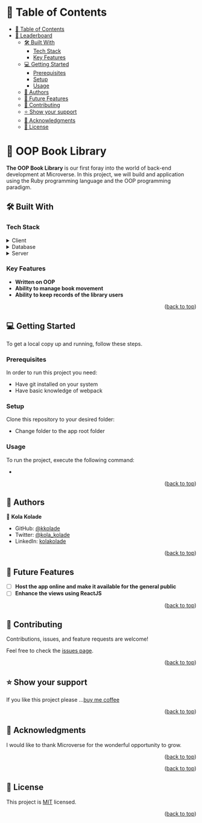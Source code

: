 <!-- TABLE OF CONTENTS -->

# 📗 Table of Contents

- [📗 Table of Contents](#-table-of-contents)
- [📖 Leaderboard](#-leaderboard-)
  - [🛠 Built With](#-built-with-)
    - [Tech Stack](#tech-stack-)
    - [Key Features](#key-features-)
  - [💻 Getting Started](#-getting-started-)
    - [Prerequisites](#prerequisites)
    - [Setup](#setup)
    - [Usage](#usage)
  - [👥 Authors](#-authors-)
  - [🔭 Future Features](#-future-features-)
  - [🤝 Contributing](#-contributing-)
  - [⭐️ Show your support](#️-show-your-support-)
  - [🙏 Acknowledgments](#-acknowledgments-)
  - [📝 License](#-license-)

<!-- PROJECT DESCRIPTION -->

# 📖 OOP Book Library <a name="about-project"></a>

**The OOP Book Library** is our first foray into the world of back-end development at Microverse. In this project, we will build and application using the Ruby programming language and the OOP programming paradigm.

## 🛠 Built With <a name="built-with"></a>

### Tech Stack <a name="tech-stack"></a>

<details>
  <summary>Client</summary>
  <ul>
    <li><a href="https://developer.mozilla.org/en-US/docs/Learn/HTML/Introduction_to_HTML/Getting_started">HTML</a></li>
    <li><a href="https://developer.mozilla.org/en-US/docs/Web/CSS/Reference">CSS</a></li>
    <li><a href="https://developer.mozilla.org/en-US/docs/Web/JavaScript">Vanilla JavaScript</a></li>
    <li><a href="https://webpack.js.org/">Webpack</a></li>
    <li><a href="https://us-central1-js-capstone-backend.cloudfunctions.net/api/">Leaderboard</a></li>
  </ul>
</details>

<details>
<summary>Database</summary>
  <ul>
    <li><a href="https://www.postgresql.org/">LocalStorage</a></li>
  </ul>
</details>

<details>
<summary>Server</summary>
  <ul>
    <li><a href="https://www.ruby-lang.org/">Ruby</a></li>
    <li><a href="https://www.ruby-lang.org/">Rubocop</a></li>
    <li><a href="https://www.ruby-lang.org/">RSpec</a></li>
  </ul>
</details>

<!-- Features -->

### Key Features <a name="key-features"></a>

- **Written on OOP**
- **Ability to manage book movement**
- **Ability to keep records of the library users**

<p align="right">(<a href="#readme-top">back to top</a>)</p>

<!-- LIVE DEMO -->

<!-- GETTING STARTED -->

## 💻 Getting Started <a name="getting-started"></a>

To get a local copy up and running, follow these steps.

### Prerequisites

In order to run this project you need:

- Have git installed on your system
- Have basic knowledge of webpack

<!--
Example command:

```sh
 gem install rails
```
 -->

### Setup

Clone this repository to your desired folder:

- Change folder to the app root folder

### Usage

To run the project, execute the following command:

-

<!--
Example:

```sh

```
 -->

<p align="right">(<a href="#readme-top">back to top</a>)</p>

<!-- AUTHORS -->

## 👥 Authors <a name="authors"></a>

👤 **Kola Kolade**

- GitHub: [@kkolade](https://github.com/kkolade)
- Twitter: [@kola_kolade](https://twitter.com/kola_kolade)
- LinkedIn: [kolakolade](https://www.linkedin.com/in/kolakolade/)

<p align="right">(<a href="#readme-top">back to top</a>)</p>

<!-- FUTURE FEATURES -->

## 🔭 Future Features <a name="future-features"></a>

- [ ] **Host the app online and make it available for the general public**
- [ ] **Enhance the views using ReactJS**

<p align="right">(<a href="#readme-top">back to top</a>)</p>

<!-- CONTRIBUTING -->

## 🤝 Contributing <a name="contributing"></a>

Contributions, issues, and feature requests are welcome!

Feel free to check the [issues page](<[../../issues/](https://github.com/kkolade/minimalist-todo-app/issues)>).

<p align="right">(<a href="#readme-top">back to top</a>)</p>

<!-- SUPPORT -->

## ⭐️ Show your support <a name="support"></a>

If you like this project please ...[buy me coffee](https://www.buymeacoffee.com/kolakolade)

<p align="right">(<a href="#readme-top">back to top</a>)</p>

<!-- ACKNOWLEDGEMENTS -->

## 🙏 Acknowledgments <a name="acknowledgements"></a>

I would like to thank Microverse for the wonderful opportunity to grow.

<p align="right">(<a href="#readme-top">back to top</a>)</p>

<p align="right">(<a href="#readme-top">back to top</a>)</p>

<!-- LICENSE -->

## 📝 License <a name="license"></a>

This project is [MIT](./LICENSE) licensed.

<p align="right">(<a href="#readme-top">back to top</a>)</p>
